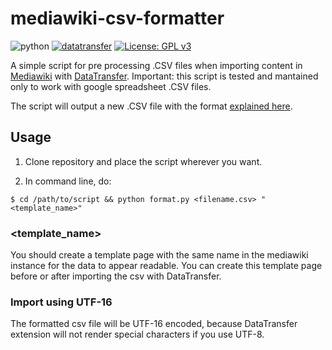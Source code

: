 
# mediawiki-csv-formatter

![python](https://img.shields.io/badge/made%20with-python-blue)
[![datatransfer](https://img.shields.io/badge/works%20with-datatransfer-green)](https://www.mediawiki.org/wiki/Extension:Data_Transfer)
[![License: GPL v3](https://img.shields.io/badge/License-GPLv3-blue.svg)](https://www.gnu.org/licenses/gpl-3.0)
 
A simple script for pre processing .CSV files when importing content in [Mediawiki](https://www.mediawiki.org) with [DataTransfer](https://www.mediawiki.org/wiki/Extension:Data_Transfer).
Important: this script is tested and mantained only to work with google spreadsheet .CSV files.

The script will output a new .CSV file with the format [explained here](https://www.mediawiki.org/wiki/Extension:Data_Transfer#Importing_CSV_files).

## Usage

1. Clone repository and place the script wherever you want.

2. In command line, do:

`$ cd /path/to/script && python format.py <filename.csv> "<template_name>"`

### <template_name>
You should create a template page with the same name in the mediawiki instance for the data to appear readable. You can create this template page before or after importing the csv with DataTransfer.

### Import using UTF-16
The formatted csv file will be UTF-16 encoded, because DataTransfer extension will not render special characters if you use UTF-8.

